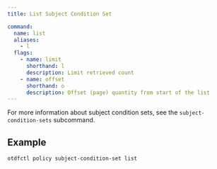 ```yaml
---
title: List Subject Condition Set

command:
  name: list
  aliases:
    - l
  flags:
    - name: limit
      shorthand: l
      description: Limit retrieved count
    - name: offset
      shorthand: o
      description: Offset (page) quantity from start of the list
---
```


For more information about subject condition sets, see the `subject-condition-sets` subcommand.

## Example

```shell
otdfctl policy subject-condition-set list
```
